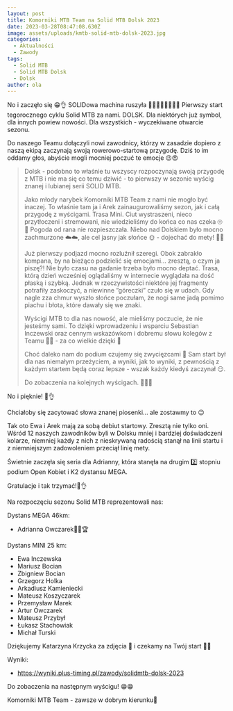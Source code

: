 ```yaml
---
layout: post
title: Komorniki MTB Team na Solid MTB Dolsk 2023
date: 2023-03-28T08:47:08.630Z
image: assets/uploads/kmtb-solid-mtb-dolsk-2023.jpg
categories:
  - Aktualności
  - Zawody
tags:
  - Solid MTB
  - Solid MTB Dolsk
  - Dolsk
author: ola
---
```

No i zaczęło się 😁👌 SOLIDowa machina ruszyła 🚴‍♀️🚴‍♂️🚴🚴‍♀️🚴 Pierwszy start tegorocznego cyklu Solid MTB za nami. DOLSK. Dla niektórych już symbol, dla innych powiew nowości. Dla wszystkich -  wyczekiwane otwarcie sezonu.<!--more-->

Do naszego Teamu dołączyli nowi zawodnicy, którzy w zasadzie dopiero z naszą ekipą zaczynają swoją rowerowo-startową przygodę. Dziś to im oddamy głos, abyście mogli mocniej poczuć te emocje 😉😍 

> Dolsk - podobno to właśnie tu wszyscy rozpoczynają swoją przygodę z MTB i nie ma się co temu dziwić - to pierwszy w sezonie wyścig znanej i lubianej serii SOLID MTB.
>
> Jako młody narybek Komorniki MTB Team z nami nie mogło być inaczej. To właśnie tam ja i Arek zainaugurowaliśmy sezon, jak i całą przygodę z wyścigami. Trasa Mini. Ciut wystraszeni, nieco przytłoczeni i stremowani, nie wiedzieliśmy do końca co nas czeka 🙄😬 Pogoda od rana nie rozpieszczała. Niebo nad Dolskiem było mocno zachmurzone ☁️☁️, ale cel jasny jak słońce 🌞 - dojechać do mety! 🏁🏁
>
> Już pierwszy podjazd mocno rozluźnił szeregi. Obok zabrakło kompana, by na bieżąco podzielić się emocjami... zresztą, o czym ja piszę?! Nie było czasu na gadanie trzeba było mocno deptać. Trasa, którą dzień wcześniej oglądaliśmy w internecie wyglądała na dość płaską i szybką. Jednak w rzeczywistości niektóre jej fragmenty potrafiły zaskoczyć, a niewinne ”góreczki” czuło się w udach. Gdy nagle zza chmur wyszło słońce poczułam, że nogi same jadą pomimo piachu i błota, które dawały się we znaki.
>
> Wyścigi MTB to dla nas nowość, ale mieliśmy poczucie, że nie jesteśmy sami. To dzięki wprowadzeniu i wsparciu Sebastian Inczewski  oraz cennym wskazówkom i dobremu słowu kolegów z Teamu 💚🖤 - za co wielkie dzięki 🤝
>
> Choć daleko nam do podium czujemy się zwycięzcami 🏅 Sam start był dla nas niemałym przeżyciem, a wyniki, jak to wyniki, z pewnością z każdym startem będą coraz lepsze - wszak każdy kiedyś zaczynał 😏.
>
> Do zobaczenia na kolejnych wyścigach. 🚴🚴‍♀️

No i pięknie! 💪👌

Chciałoby się zacytować słowa znanej piosenki... ale zostawmy to 😉

Tak oto Ewa i Arek mają za sobą debiut startowy. Zresztą nie tylko oni. Wśród 12 naszych zawodników byli w Dolsku mniej i bardziej doświadczeni kolarze, niemniej każdy z nich z nieskrywaną radością stanął na linii startu i z niemniejszym zadowoleniem przeciął linię mety. 

Świetnie zaczęła się seria dla Adrianny, która stanęła na drugim 2️⃣ stopniu podium Open Kobiet i K2 dystansu MEGA.

Gratulacje i tak trzymać!💪👌

Na rozpoczęciu sezonu Solid MTB reprezentowali nas:

Dystans MEGA 46km:

* Adrianna Owczarek🥈🥈🏆

Dystans MINI 25 km:

* Ewa Inczewska 
* Mariusz Bocian
* Zbigniew Bocian 
* Grzegorz Holka 
* Arkadiusz Kamieniecki
* Mateusz Koszyczarek 
* Przemysław Marek 
* Artur Owczarek
* Mateusz Przybył
* Łukasz Stachowiak
* Michał Turski 

Dziękujemy Katarzyna Krzycka za zdjęcia 📸 i czekamy na Twój start 🚴😁

Wyniki:

* <https://wyniki.plus-timing.pl/zawody/solidmtb-dolsk-2023>

Do zobaczenia na następnym wyścigu! 😁😁

Komorniki MTB Team - zawsze w dobrym kierunku🙂